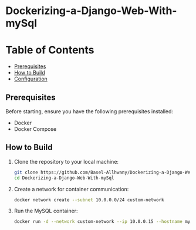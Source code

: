 # Dockerizing-a-Django-Web-With-mySql
# Table of Contents

- [Prerequisites](#prerequisites)
- [How to Build](#how-to-build)
- [Configuration](#configuration)

## Prerequisites

Before starting, ensure you have the following prerequisites installed:

- Docker
- Docker Compose

## How to Build

1. Clone the repository to your local machine:

    ```bash
    git clone https://github.com/Basel-Allhwany/Dockerizing-a-Django-Web-With-mySql.git
    cd Dockerizing-a-Django-Web-With-mySql
    ```
2. Create a network for container communication:

    ```bash
    docker network create --subnet 10.0.0.0/24 custom-network
    ```
 3. Run the MySQL container:

    ```bash
    docker run -d --network custom-network --ip 10.0.0.15 --hostname mysql-database -e MYSQL_ROOT_PASSWORD=password -e MYSQL_DATABASE=djangodb mysql
    ```
